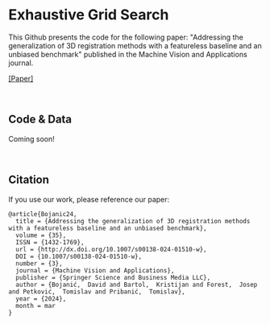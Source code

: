 # Exhaustive Grid Search

This Github presents the code for the following paper: "Addressing the generalization of 3D registration methods with a featureless baseline and an unbiased benchmark" published in the Machine Vision and Applications journal.

[[Paper]](https://link.springer.com/article/10.1007/s00138-024-01510-w)

<br>

## Code & Data

Coming soon!

<br>

## Citation

If you use our work, please reference our paper:

```
@article{Bojanic24,
  title = {Addressing the generalization of 3D registration methods with a featureless baseline and an unbiased benchmark},
  volume = {35},
  ISSN = {1432-1769},
  url = {http://dx.doi.org/10.1007/s00138-024-01510-w},
  DOI = {10.1007/s00138-024-01510-w},
  number = {3},
  journal = {Machine Vision and Applications},
  publisher = {Springer Science and Business Media LLC},
  author = {Bojanić,  David and Bartol,  Kristijan and Forest,  Josep and Petković,  Tomislav and Pribanić,  Tomislav},
  year = {2024},
  month = mar 
}
```
